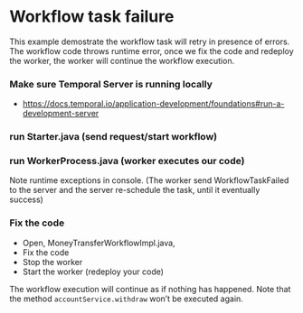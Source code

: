 # Workflow task  failure

This example demostrate the workflow task will retry in presence of errors. 
The workflow code throws runtime error, once we fix the code and redeploy the worker, the worker will continue the workflow execution.

### Make sure Temporal Server is running locally
- https://docs.temporal.io/application-development/foundations#run-a-development-server

### run Starter.java (send request/start workflow)
### run WorkerProcess.java (worker executes our code)

Note runtime exceptions in console. (The worker send WorkflowTaskFailed to the server and the server re-schedule the task,
until it eventually success)

### Fix the code 
- Open, MoneyTransferWorkflowImpl.java,
- Fix the code
- Stop the worker
- Start the worker (redeploy your code)

The workflow execution will continue as if nothing has happened. Note that the 
method `accountService.withdraw` won’t be executed again.




